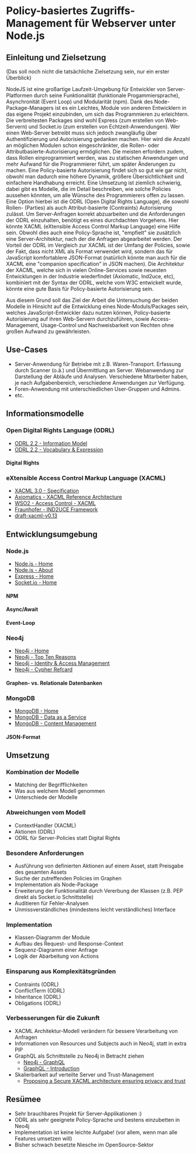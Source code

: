 # Policy-basiertes Zugriffs-Management für Webserver unter Node.js

## Einleitung und Zielsetzung
(Das soll noch nicht die tatsächliche Zielsetzung sein, nur ein erster Überblick)

NodeJS ist eine großartige Laufzeit-Umgebung für Entwickler von Server-Platformen durch seine Funktionalität (funktionale Progammiersprache), Asynchronität (Event Loop) und Modularität (npm). Dank des Node-Package-Managers ist es ein Leichtes, Module von anderen Entwicklern in das eigene Projekt einzubinden, um sich das Programmieren zu erleichtern. Die verbreitesten Packages sind wohl Express (zum erstellen von Web-Servern) und Socket.io (zum erstellen von Echtzeit-Anwendungen).
Wer einen Web-Server betreibt muss sich jedoch zwangläufig über Authentifizierung und Autorisierung gedanken machen. Hier wird die Anzahl an möglichen Modulen schon eingeschränkter, die Rollen- oder Attributbasierte-Autorisierung ermöglichen. Die meisten erfordern zudem, dass Rollen einprogrammiert werden, was zu statischen Anwendungen und mehr Aufwand für die Programmierer führt, um später Änderungen zu machen.
Eine Policy-basierte Autorisierung findet sich so gut wie gar nicht, obwohl man dadurch eine höhere Dynamik, größere Übersichtlichkeit und einfachere Handhabung erreicht. Eine Umsetzung ist ziemlich schwierig, dabei gibt es Modelle, die im Detail beschreiben, wie solche Policies aussehen könnten, um alle Wünsche des Programmierers offen zu lassen.
Eine Option hierbei ist die ODRL (Open Digital Rights Language), die sowohl Rollen- (Parties) als auch Attribut-basierte (Contraints) Autorisierung zulässt. Um Server-Anfragen korrekt abzuarbeiten und die Anforderungen der ODRL einzuhalten, benötigt es eines durchdachten Vorgehens. Hier könnte XACML (eXtensible Access Control Markup Language) eine Hilfe sein. Obwohl dies auch eine Policy-Sprache ist, "empfielt" sie zusätzlich eine Server-Architektur, nach der die Anfragen abgearbeitet werden. Der Vorteil der ODRL im Vergleich zur XACML ist der Umfang der Policies, sowie der Fakt, dass nicht XML als Format verwendet wird, sondern das für JavaScript komfortablere JSON-Format (natürlich könnte man auch für die XACML eine "companion specification" in JSON machen).
Die Architektur der XACML, welche sich in vielen Online-Services sowie neuesten Entwicklungen in der Industrie wiederfindet (Axiomatic, Ind2uce, etc), kombiniert mit der Syntax der ODRL, welche vom W3C entwickelt wurde, könnte eine gute Basis für Policy-basierte Autorisierung sein.

Aus diesem Grund soll das Ziel der Arbeit die Untersuchung der beiden Modelle in Hinsicht auf die Entwicklung eines Node-Moduls/Packages sein, welches JavaScript-Entwickler dazu nutzen können, Policy-basierte Autorisierung auf ihren Web-Servern durchzuführen, sowie Access-Management, Usage-Control und Nachweisbarkeit von Rechten ohne großen Aufwand zu gewährleisten.

## Use-Cases
- Server-Anwendung für Betriebe mit z.B. Waren-Transport. Erfassung durch Scanner (o.ä.) und Übermittlung an Server. Webanwendung zur Darstellung der Abläufe und Analysen. Verschiedene Mitarbeiter haben, je nach Aufgabenbereich, verschiedene Anwendungen zur Verfügung.
- Foren-Anwendung mit unterschiedlichen User-Gruppen und Admins.
- etc.

## Informationsmodelle

### Open Digital Rights Language (ODRL)
- [ODRL 2.2 - Information Model](https://www.w3.org/TR/odrl-model/)
- [ODRL 2.2 - Vocabulary & Expression](https://www.w3.org/TR/2018/REC-odrl-vocab-20180215/)

#### Digital Rights

### eXtensible Access Control Markup Language (XACML)
- [XACML 3.0 - Specification](http://docs.oasis-open.org/xacml/3.0/xacml-3.0-core-spec-os-en.html)
- [Axiomatics - XACML Reference Architecture](https://www.axiomatics.com/blog/xacml-reference-architecture/)
- [WSO2 - Access Control - XACML](https://docs.wso2.com/display/IS570/Access+Control+and+Entitlement+Management)
- [Fraunhofer - IND2UCE Framework](https://www.iese.fraunhofer.de/de/competencies/security/ind2uce-framework.html)
- [draft-xacml-v0.13](https://d9db56472fd41226d193-1e5e0d4b7948acaf6080b0dce0b35ed5.ssl.cf1.rackcdn.com/committees/xacml/repository/draft-xacml-schema-policy-13.pdf)

## Entwicklungsumgebung

### Node.js
- [Node.js - Home](https://nodejs.org/en/)
- [Node.js - About](https://nodejs.org/en/about/)
- [Express - Home](https://expressjs.com/de/)
- [Socket.io - Home](https://socket.io/)

#### NPM
#### Async/Await
#### Event-Loop

### Neo4j
- [Neo4j - Home](https://neo4j.com/)
- [Neo4j - Top Ten Reasons](https://neo4j.com/top-ten-reasons/)
- [Neo4j - Identity & Access Management](https://neo4j.com/use-cases/identity-and-access-management/)
- [Neo4j - Cypher Refcard](https://neo4j.com/docs/cypher-refcard/current/)

#### Graphen- vs. Relationale Datenbanken

### MongoDB
- [MongoDB - Home](https://www.mongodb.com/)
- [MongoDB - Data as a Service](https://www.mongodb.com/initiatives/data-as-a-service)
- [MongoDB - Content Management](https://www.mongodb.com/use-cases/content-management)

#### JSON-Format

## Umsetzung

### Kombination der Modelle
- Matching der Begrifflichkeiten
- Was aus welchem Modell genommen
- Unterschiede der Modelle

### Abweichungen vom Modell
- ContextHandler (XACML)
- Aktionen (ODRL)
- ODRL für Server-Policies statt Digital Rights

### Besondere Anforderungen
- Ausführung von definierten Aktionen auf einem Asset, statt Preisgabe des gesamten Assets
- Suche der zutreffenden Policies im Graphen
- Implementation als Node-Package
- Erweiterung der Funktionalität durch Vererbung der Klassen (z.B. PEP direkt als Socket.io Schnittstelle)
- Auditieren für Fehler-Analysen
- Unmissverständliches (mindestens leicht verständliches) Interface

### Implementation
- Klassen-Diagramm der Module
- Aufbau des Request- und Response-Context
- Sequenz-Diagramm einer Anfrage
- Logik der Abarbeitung von Actions

### Einsparung aus Komplexitätsgründen
- Contraints (ODRL)
- ConflictTerm (ODRL)
- Inheritance (ODRL)
- Obligations (ODRL)

### Verbesserungen für die Zukunft
- XACML Architektur-Modell verändern für bessere Verarbeitung von Anfragen
- Informationen von Resources und Subjects auch in Neo4j, statt in extra PIP
- GraphQL als Schnittstelle zu Neo4j in Betracht ziehen
    - [Neo4j - GraphQL](https://neo4j.com/developer/graphql/)
    - [GraphQL - Introduction](https://graphql.github.io/learn/)
- Skalierbarkeit auf verteilte Server und Trust-Management
    - [Proposing a Secure XACML architecture ensuring privacy and trust](https://www.researchgate.net/profile/Hs_Venter/publication/228849158_Proposing_a_Secure_XACML_architecture_ensuring_privacy_and_trust/links/00463521dd0113e496000000/Proposing-a-Secure-XACML-architecture-ensuring-privacy-and-trust.pdf)

## Re­sü­mee
- Sehr brauchbares Projekt für Server-Applikationen :)
- ODRL als sehr geeignete Policy-Sprache und bestens einzubetten in Neo4j
- Implementation ist keine leichte Aufgabe! (vor allem, wenn man alle Features umsetzen will)
- Bisher schwach besetzte Niesche im OpenSource-Sektor